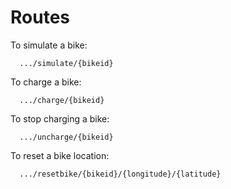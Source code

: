 
# Routes


To simulate a bike:
```
  .../simulate/{bikeid}
```

To charge a bike:
```
  .../charge/{bikeid}
```

To stop charging a bike:
```
  .../uncharge/{bikeid}
```

To reset a bike location:
```
  .../resetbike/{bikeid}/{longitude}/{latitude}
```

